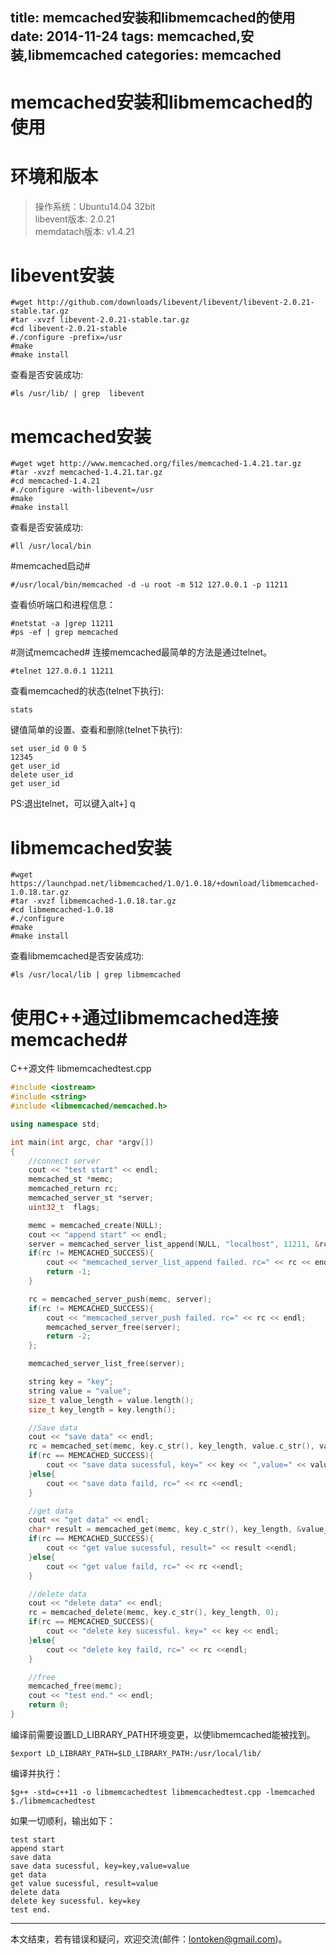 title: memcached安装和libmemcached的使用
date: 2014-11-24
tags: memcached,安装,libmemcached
categories: memcached
---

memcached安装和libmemcached的使用  
====

# 环境和版本
>    操作系统：Ubuntu14.04 32bit  
>    libevent版本: 2.0.21  
>    memdatach版本: v1.4.21  


# libevent安装

```shell
#wget http://github.com/downloads/libevent/libevent/libevent-2.0.21-stable.tar.gz
#tar -xvzf libevent-2.0.21-stable.tar.gz
#cd libevent-2.0.21-stable
#./configure -prefix=/usr
#make
#make install
```

<!--more-->

查看是否安装成功:  

```shell
#ls /usr/lib/ | grep  libevent
```


# memcached安装

```shell  
#wget wget http://www.memcached.org/files/memcached-1.4.21.tar.gz
#tar -xvzf memcached-1.4.21.tar.gz
#cd memcached-1.4.21
#./configure -with-libevent=/usr
#make
#make install
```

查看是否安装成功: 

```shell
#ll /usr/local/bin
```


#memcached启动#

```shell
#/usr/local/bin/memcached -d -u root -m 512 127.0.0.1 -p 11211
```

查看侦听端口和进程信息：  

```shell
#netstat -a |grep 11211
#ps -ef | grep memcached
```


#测试memcached#
连接memcached最简单的方法是通过telnet。  

```shell
#telnet 127.0.0.1 11211
```

查看memcached的状态(telnet下执行):    

```shell
stats
```

键值简单的设置、查看和删除(telnet下执行):  

```shell
set user_id 0 0 5
12345
get user_id
delete user_id
get user_id
```

PS:退出telnet，可以键入alt+] q 


# libmemcached安装

```shell  
#wget https://launchpad.net/libmemcached/1.0/1.0.18/+download/libmemcached-1.0.18.tar.gz
#tar -xvzf libmemcached-1.0.18.tar.gz
#cd libmemcached-1.0.18
#./configure
#make
#make install
```

查看libmemcached是否安装成功:  

```shell
#ls /usr/local/lib | grep libmemcached
```


# 使用C++通过libmemcached连接memcached#
C++源文件 libmemcachedtest.cpp  

```cpp
#include <iostream>
#include <string>
#include <libmemcached/memcached.h>

using namespace std;

int main(int argc, char *argv[])
{
    //connect server
    cout << "test start" << endl;
    memcached_st *memc;
    memcached_return rc;
    memcached_server_st *server;
    uint32_t  flags;

    memc = memcached_create(NULL);
    cout << "append start" << endl;
    server = memcached_server_list_append(NULL, "localhost", 11211, &rc);
    if(rc != MEMCACHED_SUCCESS){
        cout << "memcached_server_list_append failed. rc=" << rc << endl;
        return -1;
    }

    rc = memcached_server_push(memc, server);
    if(rc != MEMCACHED_SUCCESS){
        cout << "memcached_server_push failed. rc=" << rc << endl;
        memcached_server_free(server);
        return -2;
    };

    memcached_server_list_free(server);

    string key = "key";
    string value = "value";
    size_t value_length = value.length();
    size_t key_length = key.length();

    //Save data
    cout << "save data" << endl;
    rc = memcached_set(memc, key.c_str(), key_length, value.c_str(), value_length, 0, flags);
    if(rc == MEMCACHED_SUCCESS){
        cout << "save data sucessful, key=" << key << ",value=" << value <<endl;
    }else{
        cout << "save data faild, rc=" << rc <<endl;
    }

    //get data
    cout << "get data" << endl;
    char* result = memcached_get(memc, key.c_str(), key_length, &value_length, &flags, &rc);
    if(rc == MEMCACHED_SUCCESS){
        cout << "get value sucessful, result=" << result <<endl;
    }else{
        cout << "get value faild, rc=" << rc <<endl;
    }

    //delete data
    cout << "delete data" << endl;
    rc = memcached_delete(memc, key.c_str(), key_length, 0);
    if(rc == MEMCACHED_SUCCESS){
        cout << "delete key sucessful. key=" << key << endl;
    }else{
        cout << "delete key faild, rc=" << rc <<endl;
    }

    //free
    memcached_free(memc);
    cout << "test end." << endl;
    return 0;
}
```

编译前需要设置LD_LIBRARY_PATH环境变更，以使libmemcached能被找到。 

```shell
$export LD_LIBRARY_PATH=$LD_LIBRARY_PATH:/usr/local/lib/
```
 
编译并执行：

```shell 
$g++ -std=c++11 -o libmemcachedtest libmemcachedtest.cpp -lmemcached
$./libmemcachedtest
``` 
 
如果一切顺利，输出如下： 

```shell
test start
append start
save data
save data sucessful, key=key,value=value
get data
get value sucessful, result=value
delete data
delete key sucessful. key=key
test end.
```

-----------------
本文结束，若有错误和疑问，欢迎交流(邮件：lontoken@gmail.com)。  
